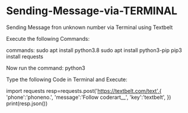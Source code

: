 # Sending-Message-via-TERMINAL
Sending Message fron unknown number via Terminal using Textbelt

Execute the following Commands:

commands:
sudo apt install python3.8
sudo apt install python3-pip
pip3 install requests

Now run the command:
python3

Type the following Code in Terminal and Execute:

import requests
resp=requests.post('https://textbelt.com/text',{
  'phone':'phoneno.',
  'message':'Follow coderart__',
  'key':'textbelt',
})
print(resp.json())

